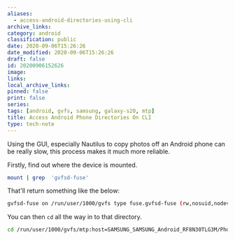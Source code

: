 ```yaml
---
aliases:
  - access-android-directories-using-cli
archive_links: 
category: android
classification: public
date: 2020-09-06T15:26:26
date_modified: 2020-09-06T15:26:26
draft: false
id: 20200906152626
image: 
links: 
local_archive_links: 
pinned: false
print: false
series: 
tags: [android, gvfs, samsung, galaxy-s20, mtp]
title: Access Android Phone Directories On CLI
type: tech-note
---
```


Using the GUI, especially Nautilus to copy photos off an Android phone can be really slow, this process makes it much more reliable.

Firstly, find out where the device is mounted.

```sh
mount | grep  'gvfsd-fuse'
```

That'll return something like the below:

```sh
gvfsd-fuse on /run/user/1000/gvfs type fuse.gvfsd-fuse (rw,nosuid,nodev,relatime,user_id=1000,group_id=1000)
```

You can then `cd` all the way in to that directory.

```sh
cd /run/user/1000/gvfs/mtp:host=SAMSUNG_SAMSUNG_Android_RF8N30TLG3M/Phone
```

